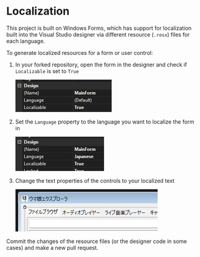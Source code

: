 # Localization
This project is built on Windows Forms, which has support for localization built into the 
Visual Studio designer via different resource (`.resx`) files for each language.

To generate localized resources for a form or user control:

1. In your forked repository, open the form in the designer and check if `Localizable` is set to `True`

	![](Images/l1.png)
2. Set the `Language` property to the language you want to localize the form in

	![](Images/l2.png)
3. Change the text properties of the controls to your localized text

	![](Images/l3.png)

Commit the changes of the resource files (or the designer code in some cases) and make a new pull request.
